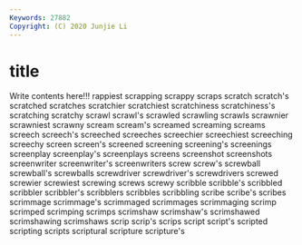 ```yaml
---
Keywords: 27882
Copyright: (C) 2020 Junjie Li
---
```


# title

Write contents here!!!
rappiest 
scrapping 
scrappy 
scraps
scratch 
scratch's 
scratched 
scratches 
scratchier 
scratchiest 
scratchiness 
scratchiness's 
scratching 
scratchy
scrawl 
scrawl's 
scrawled 
scrawling 
scrawls 
scrawnier 
scrawniest 
scrawny 
scream 
scream's
screamed 
screaming 
screams 
screech 
screech's 
screeched 
screeches 
screechier 
screechiest 
screeching
screechy 
screen 
screen's 
screened 
screening 
screening's 
screenings 
screenplay 
screenplay's 
screenplays
screens 
screenshot 
screenshots 
screenwriter 
screenwriter's 
screenwriters 
screw 
screw's 
screwball 
screwball's
screwballs 
screwdriver 
screwdriver's 
screwdrivers 
screwed 
screwier 
screwiest 
screwing 
screws 
screwy
scribble 
scribble's 
scribbled 
scribbler 
scribbler's 
scribblers 
scribbles 
scribbling 
scribe 
scribe's
scribes 
scrimmage 
scrimmage's 
scrimmaged 
scrimmages 
scrimmaging 
scrimp 
scrimped 
scrimping 
scrimps
scrimshaw 
scrimshaw's 
scrimshawed 
scrimshawing 
scrimshaws 
scrip 
scrip's 
scrips 
script 
script's
scripted 
scripting 
scripts 
scriptural 
scripture 
scripture's 
